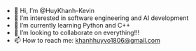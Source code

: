 - 👋 Hi, I’m @HuyKhanh-Kevin
- 👀 I’m interested in software engineering and AI development
- 🌱 I’m currently learning Python and C++
- 💞️ I’m looking to collaborate on everything!!!
- 📫 How to reach me: khanhhuyvo1806@gmail.com

<!---
HuyKhanh-Kevin/HuyKhanh-Kevin is a ✨ special ✨ repository because its `README.md` (this file) appears on your GitHub profile.
You can click the Preview link to take a look at your changes.
--->
